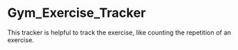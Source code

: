 # Gym_Exercise_Tracker
This tracker is helpful to track the exercise, like counting the repetition of an exercise.
